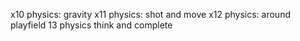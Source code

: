 x10 physics: gravity
x11 physics: shot and move
x12 physics: around playfield
13 physics think and complete
